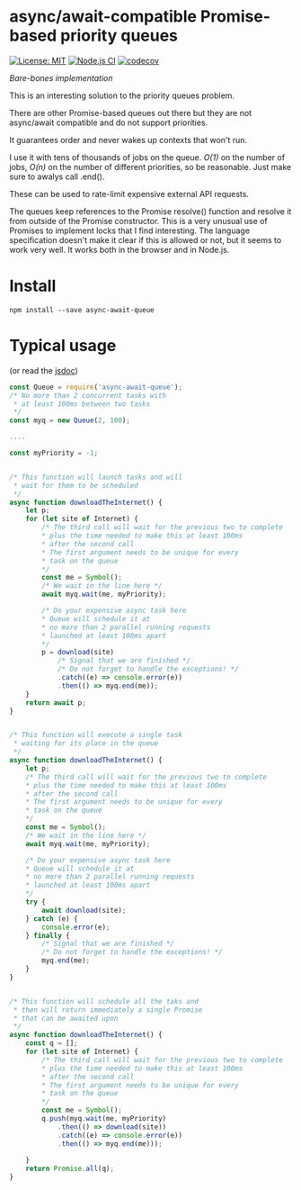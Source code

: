 # async/await-compatible Promise-based priority queues

[![License: MIT](https://img.shields.io/badge/License-MIT-yellow.svg)](https://opensource.org/licenses/MIT)
[![Node.js CI](https://github.com/mmomtchev/Queue/workflows/Node.js%20CI/badge.svg)](https://github.com/mmomtchev/Queue/actions?query=workflow%3A%22Node.js+CI%22)
[![codecov](https://codecov.io/gh/mmomtchev/Queue/branch/master/graph/badge.svg)](https://codecov.io/gh/mmomtchev/Queue)

*Bare-bones implementation*

This is an interesting solution to the priority queues problem.

There are other Promise-based queues out there but they are not async/await compatible and do not support priorities.

It guarantees order and never wakes up contexts that won't run.

I use it with tens of thousands of jobs on the queue. *O(1)* on the number of jobs, *O(n)* on the number of different priorities, so be reasonable. Just make sure to awalys call .end().

These can be used to rate-limit expensive external API requests.

The queues keep references to the Promise resolve() function and resolve it from outside of the Promise constructor.
This is a very unusual use of Promises to implement locks that I find interesting.
The language specification doesn't make it clear if this is allowed or not, but it seems to work very well.
It works both in the browser and in Node.js.

# Install

`npm install --save async-await-queue`

# Typical usage

(or read the [jsdoc](https://mmomtchev.github.io/Queue/))

```js
const Queue = require('async-await-queue');
/* No more than 2 concurrent tasks with
 * at least 100ms between two tasks
 */
const myq = new Queue(2, 100);

....

const myPriority = -1;


/* This function will launch tasks and will
 * wait for them to be scheduled
 */
async function downloadTheInternet() {
	let p;
	for (let site of Internet) {
		/* The third call will wait for the previous two to complete
		* plus the time needed to make this at least 100ms
		* after the second call
		* The first argument needs to be unique for every
		* task on the queue
		*/
		const me = Symbol();
		/* We wait in the line here */
		await myq.wait(me, myPriority);

		/* Do your expensive async task here
		* Queue will schedule it at
		* no more than 2 parallel running requests
		* launched at least 100ms apart
		*/
		p = download(site)
			/* Signal that we are finished */
			/* Do not forget to handle the exceptions! */
			.catch((e) => console.error(e))
			.then(() => myq.end(me));
	}
	return await p;
}


/* This function will execute a single task
 * waiting for its place in the queue
 */
async function downloadTheInternet() {
	let p;
	/* The third call will wait for the previous two to complete
	* plus the time needed to make this at least 100ms
	* after the second call
	* The first argument needs to be unique for every
	* task on the queue
	*/
	const me = Symbol();
	/* We wait in the line here */
	await myq.wait(me, myPriority);

	/* Do your expensive async task here
	* Queue will schedule it at
	* no more than 2 parallel running requests
	* launched at least 100ms apart
	*/
	try {
		await download(site);
	} catch (e) {
		console.error(e);
	} finally {
		/* Signal that we are finished */
		/* Do not forget to handle the exceptions! */
		myq.end(me);
	}
}


/* This function will schedule all the taks and
 * then will return immediately a single Promise
 * that can be awaited upon
 */
async function downloadTheInternet() {
	const q = [];
	for (let site of Internet) {
		/* The third call will wait for the previous two to complete
		* plus the time needed to make this at least 100ms
		* after the second call
		* The first argument needs to be unique for every
		* task on the queue
		*/
		const me = Symbol();
		q.push(myq.wait(me, myPriority)
			.then(() => download(site))
			.catch((e) => console.error(e))
			.then(() => myq.end(me)));
		
	}
	return Promise.all(q);
}
```
